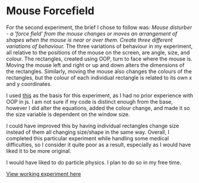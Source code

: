 # Mouse Forcefield
For the second experiment, the brief I chose to follow was: *Mouse disturber - a 'force field' from the mouse changes or moves an arrangement of shapes when the mouse is near or over them. Create three different variations of behaviour.* The three variations of behaviour in my experiment, all relative to the positions of the mouse on the screen, are angle, size, and colour.
The rectangles, created using OOP, turn to face where the mouse is. Moving the mouse left and right or up and down alters the dimensions of the rectangles. Similarly, moving the mouse also changes the colours of the rectangles, but the colour of each individual rectangle is related to its own x and y coordinates.

I used [this](https://www.youtube.com/watch?v=4lCD9B4Dlik&t=459s) as the basis for this experiment, as I had no prior experience with OOP in js. I am not sure if my code is distinct enough from the base, however I did alter the equations, added the colour change, and made it so the size variable is dependent on the window size.

I could have improved this by having individual rectangles change size instead of them all changing size/shape in the same way. Overall, I completed this particular experiment while handling some medical difficulties, so I consider it quite poor as a result, especially as I would have liked it to be more original.

I would have liked to do particle physics. I plan to do so in my free time.

[View working experiment here](/mouseGrid/index.html)
